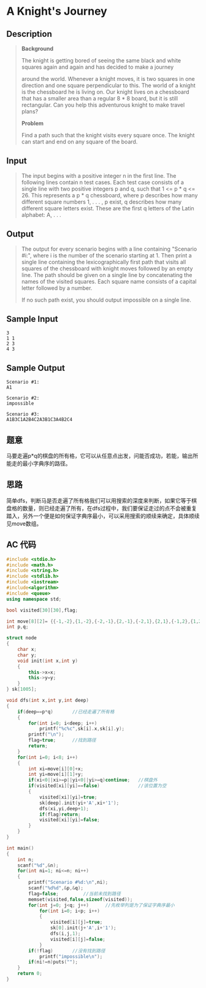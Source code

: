 # A Knight's Journey

## **Description**

> **Background** 
>
> The knight is getting bored of seeing the same black and white squares again and again and has decided to make a journey 
>
> around the world. Whenever a knight moves, it is two squares in one direction and one square perpendicular to this. The world of a knight is the chessboard he is living on. Our knight lives on a chessboard that has a smaller area than a regular 8 * 8 board, but it is still rectangular. Can you help this adventurous knight to make travel plans? 
>
> **Problem** 
>
> Find a path such that the knight visits every square once. The knight can start and end on any square of the board.



## **Input**

> The input begins with a positive integer n in the first line. The following lines contain n test cases. Each test case consists of a single line with two positive integers p and q, such that 1 <= p * q <= 26. This represents a p * q chessboard, where p describes how many different square numbers 1, . . . , p exist, q describes how many different square letters exist. These are the first q letters of the Latin alphabet: A, . . .



## **Output**

> The output for every scenario begins with a line containing "Scenario #i:", where i is the number of the scenario starting at 1. Then print a single line containing the lexicographically first path that visits all squares of the chessboard with knight moves followed by an empty line. The path should be given on a single line by concatenating the names of the visited squares. Each square name consists of a capital letter followed by a number. 
>
> If no such path exist, you should output impossible on a single line.



## **Sample Input**

    3
    1 1
    2 3
    4 3



## **Sample Output**

    Scenario #1:
    A1
    
    Scenario #2:
    impossible
    
    Scenario #3:
    A1B3C1A2B4C2A3B1C3A4B2C4



## **题意**

马要走遍p*q的棋盘的所有格，它可以从任意点出发，问能否成功，若能，输出所能走的最小字典序的路径。



## **思路**

简单dfs，判断马是否走遍了所有格我们可以用搜索的深度来判断，如果它等于棋盘格的数量，则已经走遍了所有，在dfs过程中，我们要保证走过的点不会被重复踏入，另外一个便是如何保证字典序最小，可以采用搜索的顺续来确定，具体顺续见move数组。



## **AC 代码**

```cpp
#include <stdio.h>
#include <math.h>
#include <string.h>
#include <stdlib.h>
#include <iostream>
#include<algorithm>
#include <queue>
using namespace std;

bool visited[30][30],flag;

int move[8][2]= {{-1,-2},{1,-2},{-2,-1},{2,-1},{-2,1},{2,1},{-1,2},{1,2}};
int p,q;

struct node
{
    char x;
    char y;
    void init(int x,int y)
    {
        this->x=x;
        this->y=y;
    }
} sk[1005];

void dfs(int x,int y,int deep)
{
    if(deep==p*q)       //已经走遍了所有格
    {
        for(int i=0; i<deep; i++)
            printf("%c%c",sk[i].x,sk[i].y);
        printf("\n");
        flag=true;      //找到路径
        return;
    }
    for(int i=0; i<8; i++)
    {
        int xi=move[i][0]+x;
        int yi=move[i][1]+y;
        if(xi<0||xi>=p||yi<0||yi>=q)continue;   //棋盘外
        if(visited[xi][yi]==false)              //该位置为空
        {
            visited[xi][yi]=true;
            sk[deep].init(yi+'A',xi+'1');
            dfs(xi,yi,deep+1);
            if(flag)return;
            visited[xi][yi]=false;
        }
    }
}

int main()
{
    int n;
    scanf("%d",&n);
    for(int ni=1; ni<=n; ni++)
    {
        printf("Scenario #%d:\n",ni);
        scanf("%d%d",&p,&q);
        flag=false;         //当前未找到路径
        memset(visited,false,sizeof(visited));
        for(int j=0; j<q; j++)      //先枚举列是为了保证字典序最小
            for(int i=0; i<p; i++)
            {
                visited[i][j]=true;
                sk[0].init(j+'A',i+'1');
                dfs(i,j,1);
                visited[i][j]=false;
            }
        if(!flag)       //没有找到路径
            printf("impossible\n");
        if(ni!=n)puts("");
    }
    return 0;
}
```


